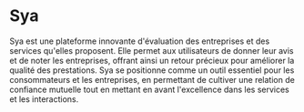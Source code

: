 # Sya

Sya est une plateforme innovante d'évaluation des entreprises et des services qu'elles proposent. Elle permet aux utilisateurs de donner leur avis et de noter les entreprises, offrant ainsi un retour précieux pour améliorer la qualité des prestations. Sya se positionne comme un outil essentiel pour les consommateurs et les entreprises, en permettant de cultiver une relation de confiance mutuelle tout en mettant en avant l'excellence dans les services et les interactions.
